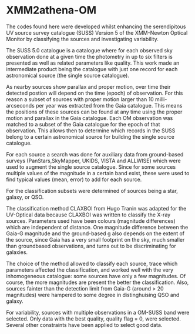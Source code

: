# XMM2athena-OM
The codes found here were developed whilst enhancing the serendipitous UV source survey catalogue (SUSS) Version 5 of the XMM-Newton Optical Monitor by classifying the sources and investigating variability.  

The SUSS 5.0 catalogue is a catalogue where for each observed sky observation done at a given time the photometry in up to six filters is presented as well as related parameters like quality. This work made an intermediate product being the catalogue with just one record for each astronomical source (the single source catalogue). 

As nearby sources show parallax and proper motion, over time their detected postion will depend on the time (epoch) of observation. For this reason a subset of sources with proper motion larger than 10 milli-arcseconds per year was extracted from the Gaia catalogue. This means the positions of these sources can be found at any time using the proper motion and parallax in the Gaia catalogue. Each OM observation was matched to a subset of the Gaia catalogue for the epoch of that observation. This allows then to determine which records in the SUSS belong to a certain astronomical source for building the single source catalogue.

For each source a search was done for auxiliary data from ground-based surveys (PanStars,SkyMapper, UKIDS, VISTA and ALLWISE) which were used to augment the single source catalogue. Since for some sources multiple values of the magnitude in a certain band exist, these were used to find typical values (mean, error) to add for each source. 

For the classification subsets were determined of sources being a star, galaxy, or QSO. 

The classification method CLAXBOI from Hugo Tranin was adapted for the UV-Optical data because CLAXBOI was written to classify the X-ray sources. Parameters used have been colours (magnitude differences) which are independent of distance. One magnitude difference between the Gaia-G magnitude and the ground-based g also depends on the extent of the source, since Gaia has a very small footprint on the sky, much smaller than groundbased observations, and turns out to be discriminating for galaxies. 

The choice of the method allowed to classify each source, trace which parameters affected the classification, and worked well with the very inhomogeneous catalogue: some sources have only a few magnitudes. Of course, the more magnitudes are present the better the classification. Also, sources fainter than the detection limit from Gaia-G (around > 20 magnitudes) were hampered to some degree in distinghuising QSO and galaxy. 

For variability, sources with multiple observations in a OM-SUSS band were selected. Only data with the best quality, quality flag = 0, were selected. Several other constraints have been applied to select good data.



